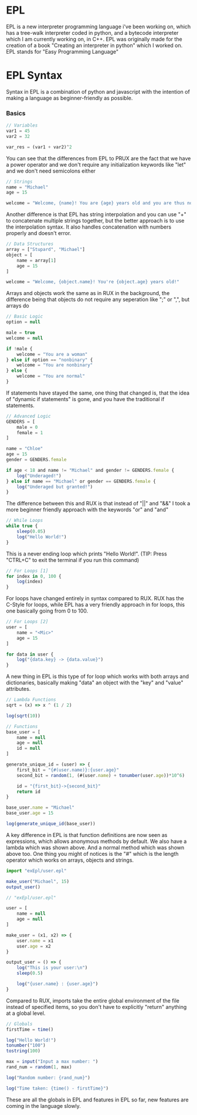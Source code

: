 # EPL
EPL is a new interpreter programming language i've been working on, which has a tree-walk interpreter coded in python, and a bytecode interpreter which I am currently working on, in C++. EPL was originally made for the creation of a book "Creating an interpreter in python" which I worked on. EPL stands for "Easy Programming Language"


# EPL Syntax
Syntax in EPL is a combination of python and javascript with the intention of making a language as beginner-friendly as possible.


### Basics

```js
// Variables
var1 = 45
var2 = 32

var_res = (var1 + var2)^2
```

You can see that the differences from EPL to PRUX are the fact that we have a power operator and we don't require any initialization keywords like "let"
and we don't need semicolons either

```js
// Strings
name = "Michael"
age = 15

welcome = "Welcome, {name}! You are {age} years old and you are thus not allowed"
```

Another difference is that EPL has string interpolation and you can use "+" to concatenate multiple strings together, but the better approach is to use
the interpolation syntax. It also handles concatenation with numbers properly and doesn't error.

```js
// Data Structures
array = ["Stupard", "Michael"]
object = [
    name = array[1]
    age = 15
]

welcome = "Welcome, {object.name}! You're {object.age} years old!"
```

Arrays and objects work the same as in RUX in the background, the difference being that objects do not require any seperation like ";" or ",", but arrays do

```js
// Basic Logic
option = null

male = true
welcome = null

if !male {
    welcome = "You are a woman"
} else if option == "nonbinary" {
    welcome = "You are nonbinary"
} else {
    welcome = "You are normal"
}
```

If statements have stayed the same, one thing that changed is, that the idea of "dynamic if statements" is gone, and you have the traditional if statements.

```js
// Advanced Logic
GENDERS = [
    male = 0
    female = 1
]

name = "Chloe"
age = 15
gender = GENDERS.female

if age < 18 and name != "Michael" and gender != GENDERS.female {
    log("Underaged!")
} else if name == "Michael" or gender == GENDERS.female {
    log("Underaged but granted!")
}
```

The difference between this and RUX is that instead of "||" and "&&" I took a more beginner friendly approach with the keywords "or" and "and"

```js
// While Loops
while true {
    sleep(0.05)
    log("Hello World!")
}
```

This is a never ending loop which prints "Hello World!". (TIP: Press "CTRL+C" to exit the terminal if you run this command)

```js
// For Loops [1]
for index in 0, 100 {
    log(index)
}
```

For loops have changed entirely in syntax compared to RUX. RUX has the C-Style for loops, while EPL has a very friendly approach in for loops, this one
basically going from 0 to 100.

```js
// For Loops [2]
user = [
    name = "<Mic>"
    age = 15
]

for data in user {
    log("{data.key} -> {data.value}")
}
```

A new thing in EPL is this type of for loop which works with both arrays and dictionaries, basically making "data" an object with the "key" and "value" attributes.

```js
// Lambda Functions
sqrt = (x) => x ^ (1 / 2)

log(sqrt(10))
```
```js
// Functions
base_user = [
    name = null
    age = null
    id = null
]

generate_unique_id = (user) => {
    first_bit = "{#(user.name)}:{user.age}"
    second_bit = random(1, (#(user.name) + tonumber(user.age))*10^6)

    id = "{first_bit}->{second_bit}"
    return id
}

base_user.name = "Michael"
base_user.age = 15

log(generate_unique_id(base_user))
```

A key difference in EPL is that function definitions are now seen as expressions, which allows anonymous methods by default. We also have a lambda which was shown above.
And a normal method which was shown above too. One thing you might of notices is the "#" which is the length operator which works on arrays, objects and strings.

```js
import "exEpl/user.epl"

make_user("Michael", 15)
output_user()
```

```js
// "exEpl/user.epl"

user = [
    name = null
    age = null
]

make_user = (x1, x2) => {
    user.name = x1
    user.age = x2
}

output_user = () => {
    log("This is your user:\n")
    sleep(0.5)

    log("{user.name} : {user.age}")
}
```

Compared to RUX, imports take the entire global environment of the file instead of specified items, so you don't have to explicitly "return" anything at a global level.

```js
// Globals
firstTime = time()

log("Hello World!")
tonumber("100")
tostring(100)

max = input("Input a max number: ")
rand_num = random(1, max)

log("Random number: {rand_num}")

log("Time taken: {time() - firstTime}")
```

These are all the globals in EPL and features in EPL so far, new features are coming in the language slowly.
